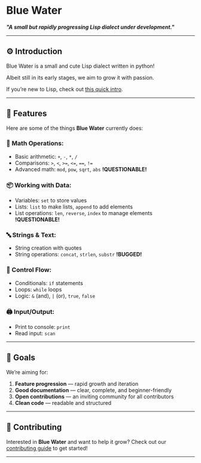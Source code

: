 # Blue Water
***"A small but rapidly progressing Lisp dialect under development."***

---

## ⚙️ Introduction
Blue Water is a small and cute Lisp dialect written in python!  
  
Albeit still in its early stages, we aim to grow it with passion.

If you’re new to Lisp, check out [this quick intro](https://en.wikipedia.org/wiki/Lisp_(programming_language)).

---

## 🧩 Features
Here are some of the things **Blue Water** currently does:

### 🧮 Math Operations:
- Basic arithmetic: `+`, `-`, `*`, `/`
- Comparisons: `>`, `<`, `>=`, `<=`, `==`, `!=`
- Advanced math: `mod`, `pow`, `sqrt`, `abs`  **!QUESTIONABLE!**

### 📦 Working with Data:
- Variables: `set` to store values
- Lists: `list` to make lists, `append` to add elements
- List operations: `len`, `reverse`, `index` to manage elements  **!QUESTIONABLE!**

### 🔤 Strings & Text:
- String creation with quotes
- String operations: `concat`, `strlen`, `substr`  **!BUGGED!**

### 🔁 Control Flow:
- Conditionals: `if` statements
- Loops: `while` loops
- Logic: `&` (and), `|` (or), `true`, `false`

### 🖨️ Input/Output:
- Print to console: `print`
- Read input: `scan`

---

## 🎯 Goals
We’re aiming for:
1. **Feature progression** — rapid growth and iteration  
2. **Good documentation** — clear, complete, and beginner-friendly  
3. **Open contributions** — an inviting community for all contributors  
4. **Clean code** — readable and structured

---

 ## 🤝 Contributing
Interested in **Blue Water** and want to help it grow?
Check out our [contributing guide](docs/contributing.md) to get started!

---
